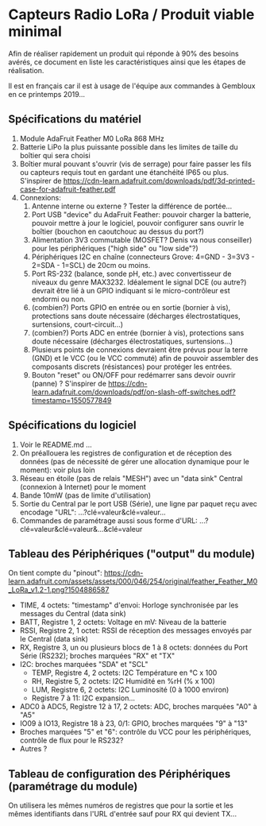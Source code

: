 # Capteurs Radio LoRa / Produit viable minimal

Afin de réaliser rapidement un produit qui réponde à 90% des besoins avérés, ce document en liste les caractéristiques ainsi que les étapes de réalisation.

Il est en français car il est à usage de l'équipe aux commandes à Gembloux en ce printemps 2019...

## Spécifications du matériel

1. Module AdaFruit Feather M0 LoRa 868 MHz
1. Batterie LiPo la plus puissante possible dans les limites de taille du boîtier qui sera choisi
1. Boîtier mural pouvant s'ouvrir (vis de serrage) pour faire passer les fils ou capteurs requis tout en gardant une étanchéité IP65 ou plus. S'inspirer de https://cdn-learn.adafruit.com/downloads/pdf/3d-printed-case-for-adafruit-feather.pdf
1. Connexions:
   1. Antenne interne ou externe ? Tester la différence de portée...
   1. Port USB "device" du AdaFruit Feather: pouvoir charger la batterie, pouvoir mettre à jour le logiciel, pouvoir configurer sans ouvrir le boîtier (bouchon en caoutchouc au dessus du port?) 
   1. Alimentation 3V3 commutable (MOSFET? Denis va nous conseiller) pour les périphériques ("high side" ou "low side"?)
   1. Périphériques I2C en chaîne (connecteurs Grove: 4=GND - 3=3V3 - 2=SDA - 1=SCL) de 20cm ou moins.
   1. Port RS-232 (balance, sonde pH, etc.) avec convertisseur de niveaux du genre MAX3232. Idéalement le signal DCE (ou autre?) devrait être lié à un GPIO indiquant si le micro-contrôleur est endormi ou non.
   1. (combien?) Ports GPIO en entrée ou en sortie (bornier à vis), protections sans doute nécessaire (décharges électrostatiques, surtensions, court-circuit...)
   1. (combien?) Ports ADC en entrée (bornier à vis), protections sans doute nécessaire (décharges électrostatiques, surtensions...)
   1. Plusieurs points de connexions devraient être prévus pour la terre (GND) et le VCC (ou le VCC commuté) afin de pouvoir assembler des composants discrets (résistances) pour protéger les entrées.
   1. Bouton "reset" ou ON/OFF pour redémarrer sans devoir ouvrir (panne) ? S'inspirer de https://cdn-learn.adafruit.com/downloads/pdf/on-slash-off-switches.pdf?timestamp=1550577849

## Spécifications du logiciel

1. Voir le README.md ...
1. On préallouera les registres de configuration et de réception des données (pas de nécessité de gérer une allocation dynamique pour le moment): voir plus loin
1. Réseau en étoile (pas de relais "MESH") avec un "data sink" Central (connexion à Internet) pour le moment
1. Bande 10mW (pas de limite d'utilisation)
1. Sortie du Central par le port USB (Série), une ligne par paquet reçu avec encodage "URL": ...?clé=valeur&clé=valeur...
1. Commandes de paramétrage aussi sous forme d'URL: ...?clé=valeur&clé=valeur&...&clé=valeur

## Tableau des Périphériques ("output" du module)

On tient compte du "pinout": https://cdn-learn.adafruit.com/assets/assets/000/046/254/original/feather_Feather_M0_LoRa_v1.2-1.png?1504886587

* TIME, 4 octets: "timestamp" d'envoi: Horloge synchronisée par les messages du Central (data sink)
* BATT, Registre 1, 2 octets: Voltage en mV: Niveau de la batterie
* RSSI, Registre 2, 1 octet: RSSI de réception des messages envoyés par le Central (data sink)
* RX, Registre 3, un ou plusieurs blocs de 1 à 8 octets: données du Port Série (RS232); broches marquées "RX" et "TX"
* I2C: broches marquées "SDA" et "SCL"
  * TEMP, Registre 4, 2 octets: I2C Température en °C x 100
  * RH, Registre 5, 2 octets: I2C Humidité en %rH (% x 100)
  * LUM, Registre 6, 2 octets: I2C Luminosité (0 à 1000 environ)
  * Registre 7 à 11: I2C expansion...
* ADC0 à ADC5, Registre 12 à 17, 2 octets: ADC, broches marquées "A0" à "A5"
* IO09 à IO13, Registre 18 à 23, 0/1: GPIO, broches marquées "9" à "13"
* Broches marquées "5" et "6": contrôle du VCC pour les périphériques, contrôle de flux pour le RS232?
* Autres ?

## Tableau de configuration des Périphériques (paramétrage du module)

On utilisera les mêmes numéros de registres que pour la sortie et les mêmes identifiants dans l'URL d'entrée sauf pour RX qui devient TX...
